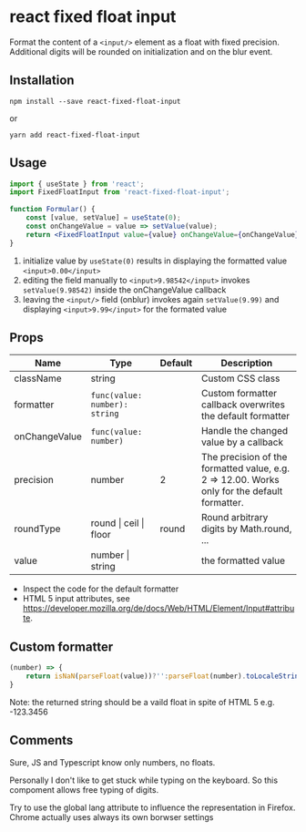 # react fixed float input
 
Format the content of a ````<input/>```` element as a float with fixed precision. Additional digits will be rounded on initialization and on the blur event.

## Installation

````npm install --save react-fixed-float-input````
 
 or 

````yarn add react-fixed-float-input````

## Usage

```jsx
import { useState } from 'react';
import FixedFloatInput from 'react-fixed-float-input';
 
function Formular() {
    const [value, setValue] = useState(0);
    const onChangeValue = value => setValue(value);
    return <FixedFloatInput value={value} onChangeValue={onChangeValue}/>;
}
 ```
 
1) initialize value by ````useState(0)```` results in displaying  the formatted value ````<input>0.00</input>````
2) editing the field manually to ````<input>9.98542</input>```` invokes ````setValue(9.98542)```` inside the onChangeValue callback
3) leaving the ````<input/>```` field (onblur) invokes again ````setValue(9.99)```` and  displaying ````<input>9.99</input>```` for the formated value

## Props

| Name | Type | Default | Description |
| -----|------| --------| ----------- |
| className | string | | Custom CSS class |   
| formatter | ````func(value: number): string```` | | Custom formatter callback overwrites the default formatter |
| onChangeValue | ````func(value: number)```` | | Handle the changed value by a callback |
| precision | number  | 2 | The precision of the formatted value, e.g. 2 => 12.00. Works only for the default formatter. |
| roundType | round \| ceil \| floor | round | Round arbitrary digits by Math.round, ...|
| value | number \| string | | the formatted value | 

* Inspect the code for the default formatter
* HTML 5 input attributes, see https://developer.mozilla.org/de/docs/Web/HTML/Element/Input#attribute.

## Custom formatter

````jsx
(number) => {
    return isNaN(parseFloat(value))?'':parseFloat(number).toLocaleString('en', {minimumFractionDigits:0, maximumFractionDigits:2});
}
````

Note: the returned string should be a vaild float in spite of HTML 5 e.g. -123.3456

## Comments

Sure, JS and Typescript know only numbers, no floats.

Personally I don't like to get stuck while typing on the keyboard. So this compoment allows free typing of digits. 

Try to use the global lang attribute to influence the representation in Firefox. Chrome actually uses always its own borwser settings

